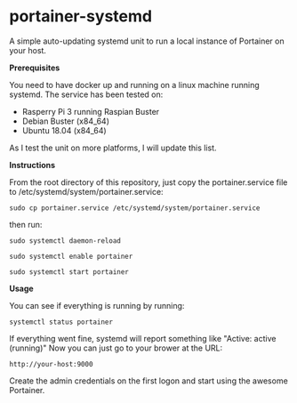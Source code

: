 # portainer-systemd

A simple auto-updating systemd unit to run a local instance of Portainer on your host.


**Prerequisites**

You need to have docker up and running on a linux machine running systemd.
The service has been tested on:

 - Rasperry Pi 3 running Raspian Buster
 - Debian Buster (x84_64)
 - Ubuntu 18.04 (x84_64)

As I test the unit on more platforms, I will update this list.


**Instructions**

From the root directory of this repository, just copy the portainer.service file to /etc/systemd/system/portainer.service:

`sudo cp portainer.service /etc/systemd/system/portainer.service`

then run:

`sudo systemctl daemon-reload`

`sudo systemctl enable portainer`

`sudo systemctl start portainer`


**Usage**

You can see if everything is running by running:

`systemctl status portainer`

If everything went fine, systemd will report something like "Active: active (running)" Now you can just go to your brower at the URL:

    http://your-host:9000

Create the admin credentials on the first logon and start using the awesome Portainer.
